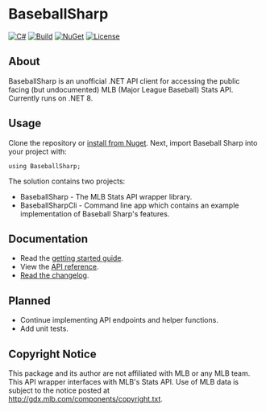 # BaseballSharp
[![C#](https://img.shields.io/badge/Language-CSharp-darkgreen.svg)](https://en.wikipedia.org/wiki/C_Sharp_(programming_language)) [![Build](https://github.com/markjamesm/Baseball-Sharp/actions/workflows/dotnet.yml/badge.svg)](https://github.com/markjamesm/Baseball-Sharp/actions) [![NuGet](https://img.shields.io/nuget/vpre/BaseballSharp)](https://www.nuget.org/packages/BaseballSharp/) [![License](https://img.shields.io/badge/License-MIT-red.svg)](https://opensource.org/licenses/MIT)

## About

BaseballSharp is an unofficial .NET API client for accessing the public facing (but undocumented) MLB (Major League Baseball) Stats API. Currently runs on .NET 8.

## Usage

Clone the repository or [install from Nuget](https://www.nuget.org/packages/BaseballSharp/). Next, import Baseball Sharp into your project with:
```
using BaseballSharp;
```

The solution contains two projects: 

* BaseballSharp - The MLB Stats API wrapper library.
* BaseballSharpCli - Command line app which contains an example implementation of Baseball Sharp's features.

## Documentation

* Read the [getting started guide](https://baseballsharp.markjames.dev/articles/intro.html).
* View the [API reference](https://baseballsharp.markjames.dev/api/BaseballSharp.html).
* [Read the changelog](https://baseballsharp.markjames.dev/articles/changelog).

## Planned

* Continue implementing API endpoints and helper functions. 
* Add unit tests.

## Copyright Notice 

This package and its author are not affiliated with MLB or any MLB team. This API wrapper interfaces with MLB's Stats API. Use of MLB data is subject to the notice posted at http://gdx.mlb.com/components/copyright.txt.
